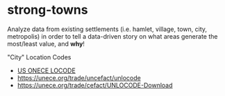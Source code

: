 # strong-towns
Analyze data from existing settlements (i.e. hamlet, village, town, city, metropolis) in order to tell a data-driven story on what areas generate the most/least value, and **why**!

"City" Location Codes
- [US ONECE LOCODE](https://service.unece.org/trade/locode/us.htm)
- https://unece.org/trade/uncefact/unlocode
- https://unece.org/trade/cefact/UNLOCODE-Download